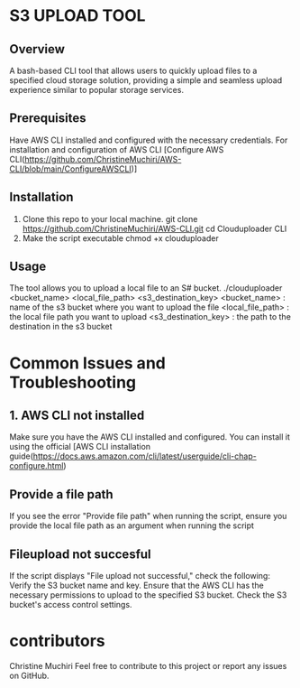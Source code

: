 # S3 UPLOAD TOOL
## Overview
A bash-based CLI tool that allows users to quickly upload files to a specified cloud storage solution, providing a simple and seamless upload experience similar to popular storage services.

## Prerequisites
Have AWS CLI installed and configured with the necessary credentials.
For installation and configuration of AWS CLI [Configure AWS CLI(https://github.com/ChristineMuchiri/AWS-CLI/blob/main/ConfigureAWSCLI)]

## Installation
1. Clone this repo to your local machine.
   git clone https://github.com/ChristineMuchiri/AWS-CLI.git
   cd Clouduploader CLI
2. Make the script executable
   chmod +x clouduploader

## Usage
The tool allows you to upload a local file to an S# bucket.
./clouduploader <bucket_name> <local_file_path> <s3_destination_key>
<bucket_name> : name of the s3 bucket where you want to upload the file
<local_file_path> : the local file path you want to upload
<s3_destination_key> : the path to the destination in the s3 bucket

# Common Issues and Troubleshooting
## 1. AWS CLI not installed
Make sure you have the AWS CLI installed and configured. You can install it using the official [AWS CLI installation guide(https://docs.aws.amazon.com/cli/latest/userguide/cli-chap-configure.html)

## Provide a file path
If you see the error "Provide file path" when running the script, ensure you provide the local file path as an argument when running the script

## Fileupload not succesful
If the script displays "File upload not successful," check the following:
Verify the S3 bucket name and key.
Ensure that the AWS CLI has the necessary permissions to upload to the specified S3 bucket.
Check the S3 bucket's access control settings.

# contributors
Christine Muchiri
Feel free to contribute to this project or report any issues on GitHub.
